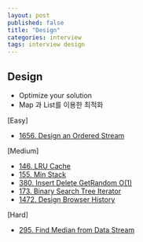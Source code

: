 ```yaml
---
layout: post
published: false
title: "Design"
categories: interview
tags: interview design
---
```


## Design

- Optimize your solution
- Map 과 List를 이용한 최적화

[Easy]
- [1656. Design an Ordered Stream](https://leetcode.com/problems/design-an-ordered-stream/)

[Medium]
- [146. LRU Cache](https://leetcode.com/problems/lru-cache/)
- [155. Min Stack](https://leetcode.com/problems/min-stack/)
- [380. Insert Delete GetRandom O(1)](https://leetcode.com/problems/insert-delete-getrandom-o1/)
- [173. Binary Search Tree Iterator](https://leetcode.com/problems/binary-search-tree-iterator/)
- [1472. Design Browser History](https://leetcode.com/problems/design-browser-history/)

[Hard]
- [295. Find Median from Data Stream](https://leetcode.com/problems/find-median-from-data-stream/)